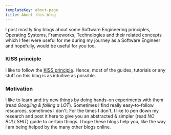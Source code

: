 ```yaml
---
templateKey: about-page
title: About this blog
---
```

I post mostly tiny blogs about some Software Engineering principles, Operating Systems, Frameworks, Technologies and their related concepts which I feel were useful for me during my journey as a Software Engineer and hopefully, would be useful for you too.

### KISS principle

I like to follow the [KISS principle](https://en.wikipedia.org/wiki/KISS_principle). Hence, most of the guides, tutorials or any stuff on this blog is as intuitive as possible. 

### Motivation

I like to learn and try new things by doing hands-on experiments with them (read *Googling & failing a LOT*). Sometimes I find really easy-to-follow resources, sometimes I don't. For the times I don't, I like to pen down my research and post it here to give you an abstracted & simpler (read *NO BULLSHIT*) guide to certain things. I hope these blogs help you, like the way I am being helped by the many other blogs online.
